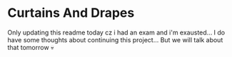 # Curtains And Drapes


Only updating this readme today cz i had an exam and i'm exausted... I do have some thoughts about continuing this project... But we will talk about that tomorrow 💀